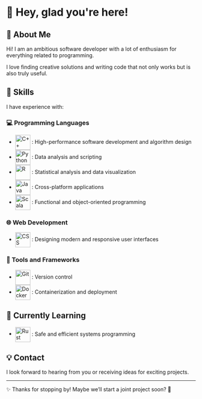 # 👋 Hey, glad you're here!

## 🙋 About Me

Hi! I am an ambitious software developer with a lot of enthusiasm for everything related to programming.

I love finding creative solutions and writing code that not only works but is also truly useful.

## 🌟 Skills

I have experience with:

### 💻 Programming Languages
- <img src="https://img.icons8.com/color/48/000000/c-plus-plus-logo.png" alt="C++" style="vertical-align:middle; width:40px;"> : High-performance software development and algorithm design
- <img src="https://img.icons8.com/color/48/000000/python.png" alt="Python" style="vertical-align:middle; width:40px;"> : Data analysis and scripting
- <img src="https://img.icons8.com/external-becris-flat-becris/48/000000/external-r-data-science-becris-flat-becris.png" alt="R" style="vertical-align:middle; width:40px;"> : Statistical analysis and data visualization
- <img src="https://img.icons8.com/color/48/000000/java-coffee-cup-logo.png" alt="Java" style="vertical-align:middle; width:40px;"> : Cross-platform applications
- <img src="https://upload.wikimedia.org/wikipedia/commons/3/39/Scala-full-color.svg" alt="Scala" style="vertical-align:middle; width:40px;"> : Functional and object-oriented programming

### 🌐 Web Development
- <img src="https://img.icons8.com/color/48/000000/css3.png" alt="CSS" style="vertical-align:middle; width:40px;"> : Designing modern and responsive user interfaces

### 🔧 Tools and Frameworks
- <img src="https://img.icons8.com/color/48/000000/git.png" alt="Git" style="vertical-align:middle; width:40px;"> : Version control
- <img src="https://img.icons8.com/color/48/000000/docker.png" alt="Docker" style="vertical-align:middle; width:40px;"> : Containerization and deployment

## 🌱 Currently Learning
- <img src="https://img.icons8.com/color/48/000000/rust-programming-language.png" alt="Rust" style="vertical-align:middle; width:40px;"> : Safe and efficient systems programming

## 💡 Contact

I look forward to hearing from you or receiving ideas for exciting projects.

---

✨ Thanks for stopping by! Maybe we’ll start a joint project soon? 🚀
